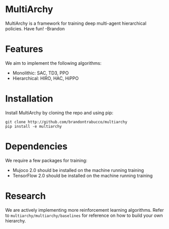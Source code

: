 # MultiArchy

MultiArchy is a framework for training deep multi-agent hierarchical policies. Have fun! -Brandon

# Features

We aim to implement the following algorithms:

* Monolithic: SAC, TD3, PPO
* Hierarchical: HIRO, HAC, HiPPO

# Installation

Install MultiArchy by cloning the repo and using pip:

```
git clone http://github.com/brandontrabucco/multiarchy
pip install -e multiarchy
```

# Dependencies

We require a few packages for training:

* Mujoco 2.0 should be installed on the machine running training
* TensorFlow 2.0 should be installed on the machine running training

# Research

We are actively implementing more reinforcement learning algorithms. Refer to `multiarchy/multiarchy/baselines` for reference on how to build your own hierarchy.
